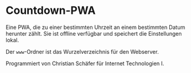 # Countdown-PWA

Eine PWA, die zu einer bestimmten Uhrzeit an einem bestimmten Datum herunter zählt. Sie ist offline verfügbar und speichert die Einstellungen lokal.

Der `www`-Ordner ist das Wurzelverzeichnis für den Webserver.

Programmiert von Christian Schäfer für Internet Technologien I.
